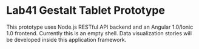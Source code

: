 # Lab41 Gestalt Tablet Prototype

This prototype uses Node.js RESTful API backend and an Angular 1.0/Ionic 1.0 frontend. Currently this is an empty shell. Data visualization stories will be developed inside this application framework.